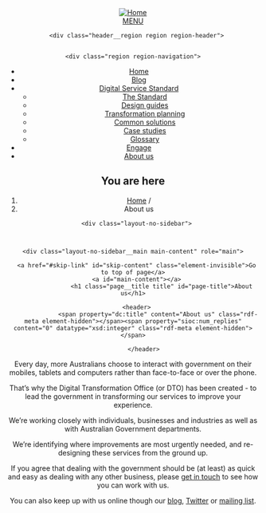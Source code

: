 <!DOCTYPE html>
  <header class="header" role="banner">
  <div class="nav-head-container">
    <a href="/" title="Home" rel="home" class="header__logo" id="logo"><img src="https://www.dto.gov.au/sites/g/files/net261/f/dto_crest_inline_0.png" alt="Home" class="header__logo-image" />
    <!--<div class="mobile-header">Digital Transformation Office</div></a>-->
    <!--<a href="/" title="Home" rel="home" class="header__logo" id="logo"><img src="/sites/all/themes/custom/dto_whitesite/images/update/government-crest.png" alt="Home" class="header__logo-image" /><span class="title">Digital Transformation Office</span></a>-->
<a class="mobile-nav" href="#open-menu"><div class="top"></div><div class="middle"></div><div class="bottom"></div>MENU</a>
    <nav class="header__secondary-menu" role="navigation">
          </nav>

      <div class="header__region region region-header">
    

    <div class="region region-navigation">
    
<div id="block-superfish-1" class="block block-superfish contextual-links-region first last odd">

      
  <div class="block__content">
    <ul id="superfish-1" class="menu sf-menu sf-main-menu sf-horizontal sf-style-none sf-total-items-5 sf-parent-items-1 sf-single-items-4"><li id="menu-589-1" class="first odd sf-item-1 sf-depth-1 sf-no-children"><a href="/" class="sf-depth-1">Home</a></li><li id="menu-2391-1" class="middle even sf-item-2 sf-depth-1 sf-no-children"><a href="/blog" class="sf-depth-1">Blog</a></li><li id="menu-1391-1" class="middle odd sf-item-3 sf-depth-1 sf-total-children-6 sf-parent-children-3 sf-single-children-3 menuparent"><a href="/standard" class="sf-depth-1 menuparent">Digital Service Standard</a><ul><li id="menu-2221-1" class="first odd sf-item-1 sf-depth-2"><a href="/standard" title="" class="sf-depth-2">The Standard</a></li><li id="menu-2286-1" class="middle even sf-item-2 sf-depth-2"><a href="/design-guides" class="sf-depth-2">Design guides</a></li><li id="menu-2226-1" class="middle odd sf-item-3 sf-depth-2"><a href="/standard/digital-transformation-plan" class="sf-depth-2">Transformation planning</a></li><li id="menu-2296-1" class="middle even sf-item-4 sf-depth-2 sf-no-children"><a href="/standard/common-government-solutions" class="sf-depth-2">Common solutions</a></li><li id="menu-2341-1" class="middle odd sf-item-5 sf-depth-2 sf-no-children"><a href="/standard/case-studies" class="sf-depth-2">Case studies</a></li><li id="menu-2291-1" class="last even sf-item-6 sf-depth-2 sf-no-children"><a href="/standard/glossary" class="sf-depth-2">Glossary</a></li></ul></li><li id="menu-1231-1" class="middle even sf-item-4 sf-depth-1 sf-no-children"><a href="/engage" title="" class="sf-depth-1">Engage</a></li><li id="menu-2626-1" class="active-trail last odd sf-item-5 sf-depth-1 sf-no-children"><a href="/about" class="sf-depth-1 active">About us</a></li></ul>  </div>

</div>
  </div>
<div class="layout-centered page-wrapper">
  
  
  <nav class="breadcrumb" role="navigation"><h2 class="element-invisible">You are here</h2><ol><li><a href="/">Home</a> / </li><li>About us</li></ol></nav>
  

      <div class="layout-no-sidebar">

    

    <div class="layout-no-sidebar__main main-content" role="main">

      <a href="#skip-link" id="skip-content" class="element-invisible">Go to top of page</a>
      <a id="main-content"></a>
                    <h1 class="page__title title" id="page-title">About us</h1>
                                          
<article class="node-1051 node node-basic-page view-mode-full clearfix" about="/about" typeof="sioc:Item foaf:Document">

      <header>
                  <span property="dc:title" content="About us" class="rdf-meta element-hidden"></span><span property="sioc:num_replies" content="0" datatype="xsd:integer" class="rdf-meta element-hidden"></span>
      
          </header>
  
  <div class="field field-name-body field-type-text-with-summary field-label-hidden"><div class="field-items"><div class="field-item even" property="content:encoded"><p>Every day, more Australians choose to interact with government on their mobiles, tablets and computers rather than face-to-face or over the phone.</p>
<p>That’s why the Digital Transformation Office (or DTO) has been created - to lead the government in transforming our services to improve your experience.</p>
<p>We’re working closely with individuals, businesses and industries as well as with Australian Government departments.</p>
<p>We’re identifying where improvements are most urgently needed, and re-designing these services from the ground up.</p>
<p>If you agree that dealing with the government should be (at least) as quick and easy as dealing with any other business, please <a href="https://www.dto.gov.au/engage">get in touch</a> to see how you can work with us.</p>
<p>You can also keep up with us online though our <a href="/blog">blog</a>, <a href="https://twitter.com/ausdto">Twitter</a> or <a href="http://govspace.us10.list-manage.com/subscribe?u=18f172213d32ca205c7e524bd&amp;id=172d06cc83">mailing list</a>.</p>
</div></div></div>
  
  
</article>
          </div>

    
  </div>

  

</div>


</html>
